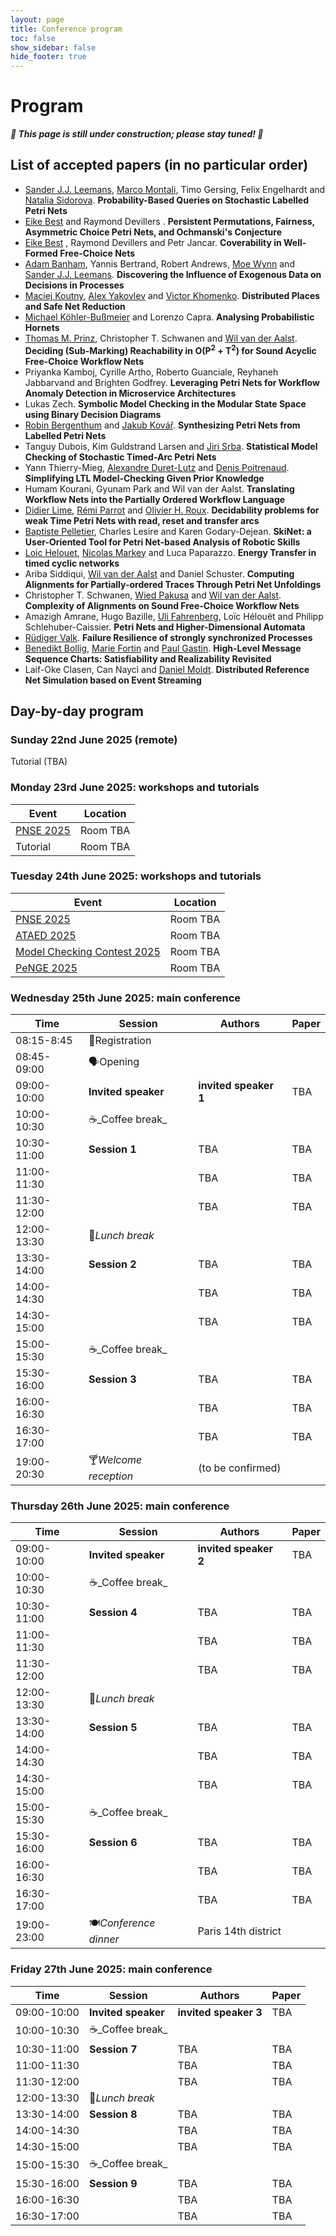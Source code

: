 ```yaml
---
layout: page
title: Conference program
toc: false
show_sidebar: false
hide_footer: true
---
```


# Program

***🚧 This page is still under construction; please stay tuned! 🚧***


## List of accepted papers (in no particular order)

* <span class="authors"><span><a href="http://leemans.ch">Sander J.J. Leemans</a>, <a href="http://www.inf.unibz.it/~montali/">Marco Montali</a>, Timo Gersing, Felix Engelhardt and <a href="http://www.win.tue.nl/~sidorova/">Natalia Sidorova</a></span>. </span> **Probability-Based Queries on Stochastic Labelled Petri Nets**
* <span class="authors"><span><a href="https://uol.de/parsys/kontakte/best">Eike Best</a> and Raymond Devillers </span>. </span> **Persistent Permutations, Fairness, Asymmetric Choice Petri Nets, and Ochmanski's Conjecture**
* <span class="authors"><span><a href="https://uol.de/parsys/kontakte/best">Eike Best</a> , Raymond Devillers and Petr Jancar</span>. </span> **Coverability in Well-Formed Free-Choice Nets**
* <span class="authors"><span><a href="http://adambanham.io">Adam Banham</a>, Yannis Bertrand, Robert Andrews, <a href="http://staff.qut.edu.au/staff/m.wynn">Moe Wynn</a> and <a href="http://leemans.ch">Sander J.J. Leemans</a></span>. </span> **Discovering the Influence of Exogenous Data on Decisions in Processes**
* <span class="authors"><span><a href="http://www.cs.ncl.ac.uk/people/maciej.koutny">Maciej Koutny</a>, <a href="http://www.staff.ncl.ac.uk/alex.yakovlev">Alex Yakovlev</a> and <a href="https://www.ncl.ac.uk/computing/staff/profile/victorkhomenko.html">Victor Khomenko</a></span>. </span> **Distributed Places and Safe Net Reduction**
* <span class="authors"><span><a href="https://www.haw-hamburg.de/michael-koehler-bussmeier">Michael Köhler-Bußmeier</a> and Lorenzo Capra</span>. </span> **Analysing Probabilistic Hornets**
* <span class="authors"><span><a href="https://www.ule.uni-jena.de/studiengangsevaluation/software">Thomas M. Prinz</a>, Christopher T. Schwanen and <a href="http://www.vdaalst.com">Wil van der Aalst</a></span>. </span> **Deciding (Sub-Marking) Reachability in O(P<sup>2</sup> + T<sup>2</sup>) for Sound Acyclic Free-Choice Workflow Nets**
* <span class="authors"><span>Priyanka Kamboj, Cyrille Artho, Roberto Guanciale, Reyhaneh Jabbarvand and Brighten Godfrey</span>. </span> **Leveraging Petri Nets for Workflow Anomaly Detection in Microservice Architectures**
* <span class="authors">Lukas Zech. </span> **Symbolic Model Checking in the Modular State Space using Binary Decision Diagrams**
* <span class="authors"><span><a href="https://www.fernuni-hagen.de/mi/fakultaet/lehrende/bergenthum/index.shtml">Robin Bergenthum</a> and <a href="https://www.fernuni-hagen.de/ps/team/Jakub.Kovar.shtml">Jakub Kovář</a></span>. </span> **Synthesizing Petri Nets from Labelled Petri Nets**
* <span class="authors"><span>Tanguy Dubois, Kim Guldstrand Larsen and <a href="http://www.cs.aau.dk/~srba">Jiri Srba</a></span>. </span> **Statistical Model Checking of Stochastic Timed-Arc Petri Nets**
* <span class="authors"><span>Yann Thierry-Mieg, <a href="http://www.lrde.epita.fr/~adl">Alexandre Duret-Lutz</a> and <a href="http://lip6.fr/Denis.Poitrenaud">Denis Poitrenaud</a></span>. </span> **Simplifying LTL Model-Checking Given Prior Knowledge**
* <span class="authors"><span>Humam Kourani, Gyunam Park and Wil van der Aalst</span>. </span> **Translating Workflow Nets into the Partially Ordered Workflow Language**
* <span class="authors"><span><a href="http://pagesperso.ls2n.fr/~lime-d/">Didier Lime</a>, <a href="http://remiparrot.github.io">Rémi Parrot</a> and <a href="http://pagesperso.ls2n.fr/~roux-o/">Olivier H. Roux</a></span>. </span> **Decidability problems for weak Time Petri Nets with read, reset and transfer arcs**
* <span class="authors"><span><a href="https://www.linkedin.com/in/baptiste-pelletier-357b87166">Baptiste Pelletier</a>, Charles Lesire and Karen Godary-Dejean</span>. </span> **SkiNet: a User-Oriented Tool for Petri Net-based Analysis of Robotic Skills**
* <span class="authors"><span><a href="http://people.rennes.inria.fr/Loic.Helouet/">Loic Helouet</a>, <a href="http://people.irisa.fr/Nicolas.Markey/">Nicolas Markey</a> and Luca Paparazzo</span>. </span> **Energy Transfer in timed cyclic networks**
* <span class="authors"><span>Ariba Siddiqui, <a href="http://www.vdaalst.com">Wil van der Aalst</a> and Daniel Schuster</span>. </span> **Computing Alignments for Partially-ordered Traces Through Petri Net Unfoldings**
* <span class="authors"><span>Christopher T. Schwanen, <a href="https://hsbund.de">Wied Pakusa</a> and <a href="http://www.vdaalst.com">Wil van der Aalst</a></span>. </span> **Complexity of Alignments on Sound Free-Choice Workflow Nets**
* <span class="authors"><span>Amazigh Amrane, Hugo Bazille, <a href="https://www.lrde.epita.fr/~uli/">Uli Fahrenberg</a>, Loïc Hélouët and Philipp Schlehuber-Caissier</span>. </span> **Petri Nets and Higher-Dimensional Automata**
* <span class="authors"><a href="http://www.informatik.uni-hamburg.de/TGI/mitarbeiter/profs/valk.html">Rüdiger Valk</a>. </span> **Failure Resilience of strongly synchronized Processes**
* <span class="authors"><span><a href="https://www.benedikt-bollig.org">Benedikt Bollig</a>, <a href="https://www.irif.fr/users/mfortin/">Marie Fortin</a> and <a href="http://www.lsv.fr/~gastin/">Paul Gastin</a></span>. </span> **High-Level Message Sequence Charts: Satisfiability and Realizability Revisited**
* <span class="authors"><span>Laif-Oke Clasen, Can Nayci and <a href="http://www.informatik.uni-hamburg.de/TGI/moldt/">Daniel Moldt</a></span>. </span> **Distributed Reference Net Simulation based on Event Streaming**


## Day-by-day program

### Sunday 22nd June 2025 (remote)

Tutorial (TBA)

### Monday 23rd June 2025: workshops and tutorials

| Event      | Location |
| ----------- | ----------- |
| [PNSE 2025](https://www.informatik.uni-hamburg.de/TGI/events/pnse/pnse25/) | Room TBA |
| Tutorial | Room TBA |


### Tuesday 24th June 2025: workshops and tutorials

| Event      | Location |
| ----------- | ----------- |
| [PNSE 2025](https://www.informatik.uni-hamburg.de/TGI/events/pnse/pnse25/) | Room TBA |
| [ATAED 2025](https://www.fernuni-hagen.de/ataed/ataed2025/) | Room TBA |
| [Model Checking Contest 2025](https://mcc.lip6.fr/) | Room TBA |
| [PeNGE 2025](https://www.fernuni-hagen.de/penge/penge2025/) | Room TBA |


### Wednesday 25th June 2025: main conference

| Time | Session      | Authors | Paper |
| ----------- | ----------- | ----------- | ----------- |
| 08:15-8:45 | 📑Registration | | |
| 08:45-09:00 | 🗣Opening | | |
| 09:00-10:00 | **Invited speaker** | **invited speaker 1** | TBA |
| 10:00-10:30 | ☕️_Coffee break_ | | |
| 10:30-11:00 | **Session 1** | TBA | TBA |
| 11:00-11:30 | | TBA | TBA |
| 11:30-12:00 | | TBA | TBA |
| 12:00-13:30 | 🥗_Lunch break_ | | |
| 13:30-14:00 | **Session 2** | TBA | TBA |
| 14:00-14:30 | | TBA | TBA |
| 14:30-15:00 | | TBA | TBA |
| 15:00-15:30 | ☕️_Coffee break_ | | |
| 15:30-16:00 | **Session 3** | TBA | TBA |
| 16:00-16:30 | | TBA | TBA |
| 16:30-17:00 | | TBA | TBA |
| 19:00-20:30 | 🍸_Welcome reception_ | (to be confirmed) | |


### Thursday 26th June 2025: main conference

| Time | Session      | Authors | Paper |
| ----------- | ----------- | ----------- | ----------- |
| 09:00-10:00 | **Invited speaker** | **invited speaker 2** | TBA |
| 10:00-10:30 | ☕️_Coffee break_ | | |
| 10:30-11:00 | **Session 4** | TBA | TBA |
| 11:00-11:30 | | TBA | TBA |
| 11:30-12:00 | | TBA | TBA |
| 12:00-13:30 | 🥗_Lunch break_ | | |
| 13:30-14:00 | **Session 5** | TBA | TBA |
| 14:00-14:30 | | TBA | TBA |
| 14:30-15:00 | | TBA | TBA |
| 15:00-15:30 | ☕️_Coffee break_ | | |
| 15:30-16:00 | **Session 6** | TBA | TBA |
| 16:00-16:30 | | TBA | TBA |
| 16:30-17:00 | | TBA | TBA |
| 19:00-23:00 | 🍽_Conference dinner_ | Paris 14th district | |


### Friday 27th June 2025: main conference

| Time | Session      | Authors | Paper |
| ----------- | ----------- | ----------- | ----------- |
| 09:00-10:00 | **Invited speaker** | **invited speaker 3** | TBA |
| 10:00-10:30 | ☕️_Coffee break_ | | |
| 10:30-11:00 | **Session 7** | TBA | TBA |
| 11:00-11:30 | | TBA | TBA |
| 11:30-12:00 | | TBA | TBA |
| 12:00-13:30 | 🥗_Lunch break_ | | |
| 13:30-14:00 | **Session 8** | TBA | TBA |
| 14:00-14:30 | | TBA | TBA |
| 14:30-15:00 | | TBA | TBA |
| 15:00-15:30 | ☕️_Coffee break_ | | |
| 15:30-16:00 | **Session 9** | TBA | TBA |
| 16:00-16:30 | | TBA | TBA |
| 16:30-17:00 | | TBA | TBA |

